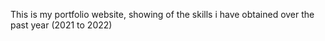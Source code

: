 This is my portfolio website, showing of the skills i have obtained over the past year (2021 to 2022)
